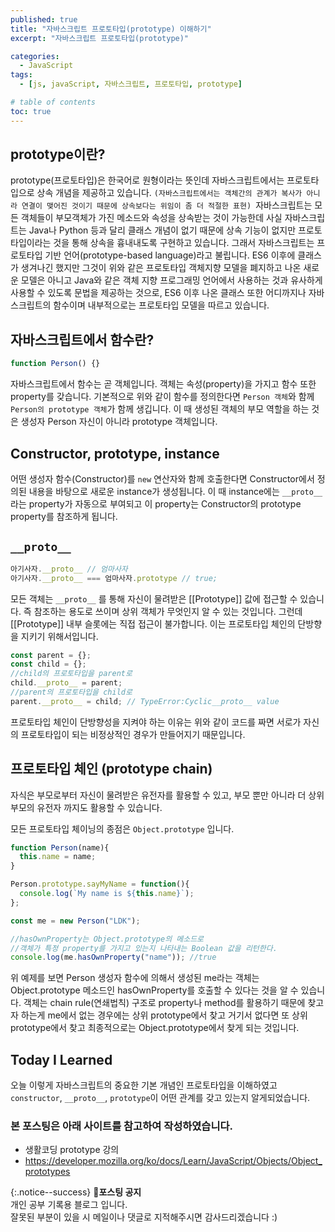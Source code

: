 ```yaml
---
published: true
title: "자바스크립트 프로토타입(prototype) 이해하기"
excerpt: "자바스크립트 프로토타입(prototype)"

categories:
  - JavaScript
tags:
  - [js, javaScript, 자바스크립트, 프로토타입, prototype]

# table of contents
toc: true
---
```


## prototype이란?

prototype(프로토타입)은 한국어로 원형이라는 뜻인데 자바스크립트에서는 프로토타입으로 상속 개념을 제공하고 있습니다. ```(자바스크립트에서는 객체간의 관계가 복사가 아니라 연결이 맺어진 것이기 때문에 상속보다는 위임이 좀 더 적절한 표현) ```자바스크립트는 모든 객체들이 부모객체가 가진 메소드와 속성을 상속받는 것이 가능한데 사실 자바스크립트는 Java나 Python 등과 달리 클래스 개념이 없기 때문에 상속 기능이 없지만 프로토 타입이라는 것을 통해 상속을 흉내내도록 구현하고 있습니다. 그래서 자바스크립트는 프로토타입 기반 언어(prototype-based language)라고 불립니다. ES6 이후에 클래스가 생겨나긴 했지만 그것이 위와 같은 프로토타입 객체지향 모델을 폐지하고 나온 새로운 모델은 아니고 Java와 같은 객체 지향 프로그래밍 언어에서 사용하는 것과 유사하게 사용할 수 있도록 문법을 제공하는 것으로, ES6 이후 나온 클래스 또한 어디까지나 자바스크립트의 함수이며 내부적으로는 프로토타입 모델을 따르고 있습니다.

## 자바스크립트에서 함수란?

```js
function Person() {}
```

자바스크립트에서 함수는 곧 객체입니다. 객체는 속성(property)을 가지고 함수 또한 property를 갖습니다. 기본적으로 위와 같이 함수를 정의한다면 ```Person 객체```와 함께 ```Person의 prototype 객체```가 함께 생깁니다. 이 때 생성된 객체의 부모 역할을 하는 것은 생성자 Person 자신이 아니라 prototype 객체입니다.

## Constructor, prototype, instance

어떤 생성자 함수(Constructor)를 ```new``` 연산자와 함께 호출한다면 Constructor에서 정의된 내용을 바탕으로 새로운 instance가 생성됩니다. 이 때 instance에는 ```__proto__``` 라는 property가 자동으로 부여되고 이 property는 Constructor의 prototype property를 참조하게 됩니다.

## ```__proto__```

```js
아기사자.__proto__ // 엄마사자
아기사자.__proto__ === 엄마사자.prototype // true;
```

모든 객체는 ```__proto__``` 를 통해 자신이 물려받은 [[Prototype]] 값에 접근할 수 있습니다. 즉 참조하는 용도로 쓰이며 상위 객체가 무엇인지 알 수 있는 것입니다. 그런데 [[Prototype]] 내부 슬롯에는 직접 접근이 불가합니다. 이는 프로토타입 체인의 단방향을 지키기 위해서입니다.

```js
const parent = {};
const child = {};
//child의 프로토타입을 parent로
child.__proto__ = parent;
//parent의 프로토타입을 child로
parent.__proto__ = child; // TypeError:Cyclic__proto__ value
```

프로토타입 체인이 단방향성을 지켜야 하는 이유는 위와 같이 코드를 짜면 서로가 자신의 프로토타입이 되는 비정상적인 경우가 만들어지기 때문입니다.

## 프로토타입 체인 (prototype chain)

자식은 부모로부터 자신이 물려받은 유전자를 활용할 수 있고, 부모 뿐만 아니라 더 상위 부모의 유전자 까지도 활용할 수 있습니다.  

모든 프로토타입 체이닝의 종점은 ```Object.prototype``` 입니다.

```js
function Person(name){
  this.name = name;
}
```

```js
Person.prototype.sayMyName = function(){
  console.log(`My name is ${this.name}`);
};

const me = new Person("LDK");

//hasOwnProperty는 Object.prototype의 메소드로
//객체가 특정 property를 가지고 있는지 나타내는 Boolean 값을 리턴한다.
console.log(me.hasOwnProperty("name")); //true
```

위 예제를 보면 Person 생성자 함수에 의해서 생성된 me라는 객체는 Object.prototype 메소드인 hasOwnProperty를 호출할 수 있다는 것을 알 수 있습니다. 객체는 chain rule(연쇄법칙) 구조로 property나 method를 활용하기 때문에 찾고자 하는게 me에서 없는 경우에는 상위 prototype에서 찾고 거기서 없다면 또 상위 prototype에서 찾고 최종적으로는 Object.prototype에서 찾게 되는 것입니다. 

## Today I Learned

오늘 이렇게 자바스크립트의 중요한 기본 개념인 프로토타입을 이해하였고 ```constructor```, ```__proto__```, ```prototype```이 어떤 관계를 갖고 있는지 알게되었습니다.  

### 본 포스팅은 아래 사이트를 참고하여 작성하였습니다.

- 생활코딩 prototype 강의  
- <https://developer.mozilla.org/ko/docs/Learn/JavaScript/Objects/Object_prototypes>

{:.notice--success}
🔔**포스팅 공지**  
개인 공부 기록용 블로그 입니다.  
잘못된 부분이 있을 시 메일이나 댓글로 지적해주시면 감사드리겠습니다 :)
